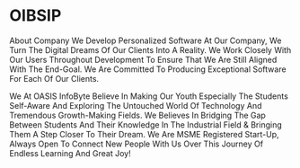 # OIBSIP

About Company
We Develop Personalized Software At Our Company, We Turn The Digital Dreams Of Our Clients Into A Reality. We Work Closely With Our Users Throughout Development To Ensure That We Are Still Aligned With The End-Goal. We Are Committed To Producing Exceptional Software For Each Of Our Clients.

We At OASIS InfoByte Believe In Making Our Youth Especially The Students Self-Aware And Exploring The Untouched World Of Technology And Tremendous Growth-Making Fields. We Believes In Bridging The Gap Between Students And Their Knowledge In The Industrial Field & Bringing Them A Step Closer To Their Dream. We Are MSME Registered Start-Up, Always Open To Connect New People With Us Over This Journey Of Endless Learning And Great Joy!

